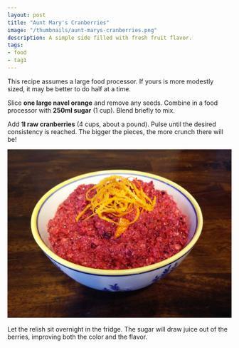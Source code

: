 ```yaml
---
layout: post
title: "Aunt Mary's Cranberries"
image: "/thumbnails/aunt-marys-cranberries.png"
description: A simple side filled with fresh fruit flavor.
tags:
- food
- tag1
---
```


This recipe assumes a large food processor. If yours is more modestly sized, it may be better to do half at a time.

Slice **one large navel orange** and remove any seeds. Combine in a food processor with **250ml sugar** (1 cup). Blend briefly to mix.

Add **1l raw cranberries** (4 cups, about a pound). Pulse until the desired consistency is reached. The bigger the pieces, the more crunch there will be!

![Aunt Mary's Cranberry Relish](/assets/images/aunt-marys-cranberries/finished.png)

Let the relish sit overnight in the fridge. The sugar will draw juice out of the berries, improving both the color and the flavor.
